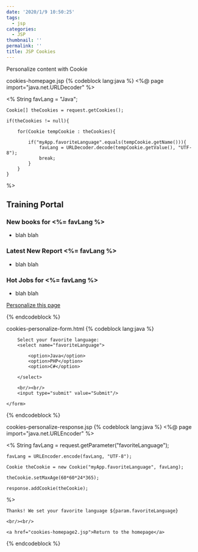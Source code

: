 ```yaml
---
date: '2020/1/9 10:50:25'
tags:
  - jsp
categories:
  - JSP
thumbnail: ''
permalink: ''
title: JSP Cookies
---
```


Personalize content with Cookie

cookies-homepage.jsp
{% codeblock lang:java %}
<%@ page import="java.net.URLDecoder" %>

<html>
<head><title>Homepage</title></head>


<body>

<%
	String favLang = "Java";

	Cookie[] theCookies = request.getCookies();
	
	if(theCookies != null){
		
		for(Cookie tempCookie : theCookies){
			
			if("myApp.favoriteLanguage".equals(tempCookie.getName())){
				favLang = URLDecoder.decode(tempCookie.getValue(), "UTF-8");
				break;
			}
		}
	}
%>

<h2>Training Portal</h2>

<h3>New books for <%= favLang %></h3>
<ul>
	<li>blah blah</li>
</ul>

<h3>Latest New Report <%= favLang %></h3>
<ul>
	<li>blah blah</li>
</ul>

<h3>Hot Jobs for <%= favLang %></h3>
<ul>
	<li>blah blah</li>
</ul>

<a href="cookies-personalize-form2.html">Personalize this page</a>

</body>
</html>
{% endcodeblock %}

cookies-personalize-form.html
{% codeblock lang:java %}
<html>
<head><title>Personalize form</title></head>

<body>
	<form action="cookies-personalize-response2.jsp">
	
		Select your favorite language: 
		<select name="favoriteLanguage">
		
			<option>Java</option>
			<option>PHP</option>
			<option>C#</option>
	
		</select>
		
		<br/><br/>
		<input type="submit" value="Submit"/>
		
	</form>

</body>
</html>
{% endcodeblock %}

cookies-personalize-response.jsp
{% codeblock lang:java %}
<%@ page import="java.net.URLEncoder" %>

<html>
<head><title>Personalize response</title></head>


<body>

<%
	String favLang = request.getParameter("favoriteLanguage");

	favLang = URLEncoder.encode(favLang, "UTF-8");

	Cookie theCookie = new Cookie("myApp.favoriteLanguage", favLang);
	
	theCookie.setMaxAge(60*60*24*365);
	
	response.addCookie(theCookie);
%>
	
	
	Thanks! We set your favorite language ${param.favoriteLanguage}
	
	<br/><br/>
	
	<a href="cookies-homepage2.jsp">Return to the homepage</a>


</body>
</html>
{% endcodeblock %}

<!-- excerpt -->
<!-- toc -->